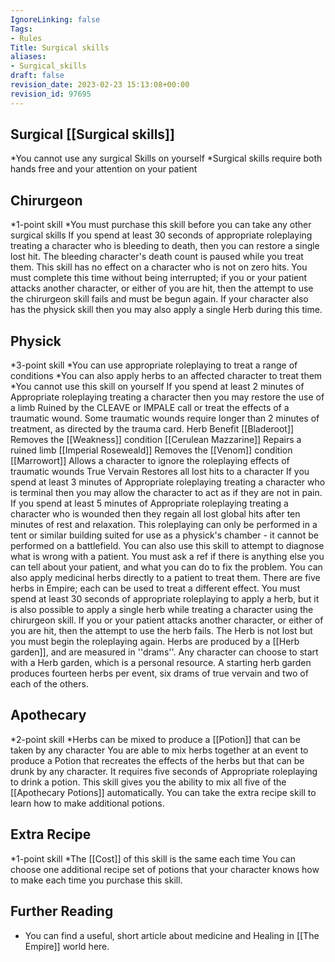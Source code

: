 ```yaml
---
IgnoreLinking: false
Tags:
- Rules
Title: Surgical skills
aliases:
- Surgical_skills
draft: false
revision_date: 2023-02-23 15:13:08+00:00
revision_id: 97695
---
```


## Surgical [[Surgical skills]]
*You cannot use any surgical Skills on yourself
*Surgical skills require both hands free and your attention on your patient
## Chirurgeon
*1-point skill
*You must purchase this skill before you can take any other surgical skills
If you spend at least 30 seconds of appropriate roleplaying treating a character who is bleeding to death, then you can restore a single lost hit. The bleeding character's death count is paused while you treat them. This skill has no effect on a character who is not on zero hits. You must complete this time without being interrupted; if you or your patient attacks another character, or either of you are hit, then the attempt to use the chirurgeon skill fails and must be begun again.
If your character also has the physick skill then you may also apply a single Herb during this time.
## Physick
*3-point skill
*You can use appropriate roleplaying to treat a range of conditions
*You can also apply herbs to an affected character to treat them
*You cannot use this skill on yourself
If you spend at least 2 minutes of Appropriate roleplaying treating a character then you may restore the use of a limb Ruined by the CLEAVE or IMPALE call or treat the effects of a traumatic wound. Some traumatic wounds require longer than 2 minutes of treatment, as directed by the trauma card.
        Herb
        Benefit
        [[Bladeroot]]
        Removes the [[Weakness]] condition
        [[Cerulean Mazzarine]]
        Repairs a ruined limb
        [[Imperial Roseweald]]
        Removes the [[Venom]] condition
        [[Marrowort]]
        Allows a character to ignore the roleplaying effects of traumatic wounds
        True Vervain
        Restores all lost hits to a character
If you spend at least 3 minutes of Appropriate roleplaying treating a character who is terminal then you may allow the character to act as if they are not in pain.
If you spend at least 5 minutes of Appropriate roleplaying treating a character who is wounded then they regain all lost global hits after ten minutes of rest and relaxation. This roleplaying can only be performed in a tent or similar building suited for use as a physick's chamber - it cannot be performed on a battlefield.
You can also use this skill to attempt to diagnose what is wrong with a patient. You must ask a ref if there is anything else you can tell about your patient, and what you can do to fix the problem.
You can also apply medicinal herbs directly to a patient to treat them. There are five herbs in Empire; each can be used to treat a different effect. You must spend at least 30 seconds of appropriate roleplaying to apply a herb, but it is also  possible to apply a single herb while treating a character using the chirurgeon skill. 
If you or your patient attacks another character, or either of you are hit, then the attempt to use the herb fails. The Herb is not lost but you must begin the roleplaying again. 
Herbs are produced by a [[Herb garden]], and are measured in ''drams''. Any character can choose to start with a Herb garden, which is a personal resource. A starting herb garden produces fourteen herbs per event, six drams of true vervain and two of each of the others.
## Apothecary
*2-point skill
*Herbs can be mixed to produce a [[Potion]] that can be taken by any character
You are able to mix herbs together at an event to produce a Potion that recreates the effects of the herbs but that can be drunk by any character. It requires five seconds of Appropriate roleplaying to drink a potion.
This skill gives you the ability to mix all five of the [[Apothecary Potions]] automatically. You can take the extra recipe skill to learn how to make additional potions.
## Extra Recipe
*1-point skill
*The [[Cost]] of this skill is the same each time
You can choose one additional recipe set of potions that your character knows how to make each time you purchase this skill.
## Further Reading
* You can find a useful, short article about medicine and Healing in [[The Empire]] world here.